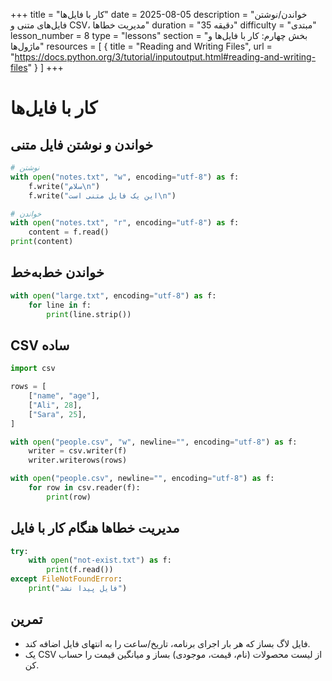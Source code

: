+++
title = "کار با فایل‌ها"
date = 2025-08-05
description = "خواندن/نوشتن فایل‌های متنی و CSV، مدیریت خطاها"
duration = "35 دقیقه"
difficulty = "مبتدی"
lesson_number = 8
type = "lessons"
section = "بخش چهارم: کار با فایل‌ها و ماژول‌ها"
resources = [
  { title = "Reading and Writing Files", url = "https://docs.python.org/3/tutorial/inputoutput.html#reading-and-writing-files" }
]
+++

# کار با فایل‌ها

## خواندن و نوشتن فایل متنی

```python
# نوشتن
with open("notes.txt", "w", encoding="utf-8") as f:
    f.write("سلام\n")
    f.write("این یک فایل متنی است\n")

# خواندن
with open("notes.txt", "r", encoding="utf-8") as f:
    content = f.read()
print(content)
```

## خواندن خط‌به‌خط

```python
with open("large.txt", encoding="utf-8") as f:
    for line in f:
        print(line.strip())
```

## CSV ساده

```python
import csv

rows = [
    ["name", "age"],
    ["Ali", 28],
    ["Sara", 25],
]

with open("people.csv", "w", newline="", encoding="utf-8") as f:
    writer = csv.writer(f)
    writer.writerows(rows)

with open("people.csv", newline="", encoding="utf-8") as f:
    for row in csv.reader(f):
        print(row)
```

## مدیریت خطاها هنگام کار با فایل

```python
try:
    with open("not-exist.txt") as f:
        print(f.read())
except FileNotFoundError:
    print("فایل پیدا نشد")
```

## تمرین

- فایل لاگ بساز که هر بار اجرای برنامه، تاریخ/ساعت را به انتهای فایل اضافه کند.
- یک CSV از لیست محصولات (نام، قیمت، موجودی) بساز و میانگین قیمت را حساب کن.
